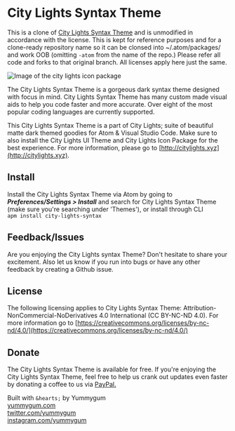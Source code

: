# City Lights Syntax Theme

This is a clone of [City Lights Syntax Theme](https://github.com/Yummygum/city-lights-syntax-atom) and is unmodified in accordance with the license. This is kept for reference purposes and for a clone-ready repository name so it can be clonsed into ~/.atom/packages/ and work OOB (omitting `-atom` from the name of the repo.) Please refer all code and forks to that original branch. All licenses apply here just the same.

![Image of the city lights icon package](http://citylights.xyz/assets/images/atom/city-lights-syntax-theme.png)

The City Lights Syntax Theme is a gorgeous dark syntax theme designed with focus in mind. City Lights Syntax Theme has many custom made visual aids to help you code faster and more accurate. Over eight of the most popular coding languages are currently supported.

This City Lights Syntax Theme is a part of City Lights; suite of beautiful matte dark themed goodies for Atom & Visual Studio Code. Make sure to also install the City Lights UI Theme and City Lights Icon Package for the best experience. For more information, please go to [http://citylights.xyz](http://citylights.xyz).

## Install
Install the City Lights Syntax Theme via Atom by going to ***Preferences/Settings > Install*** and search for City Lights Syntax Theme (make sure you're searching under 'Themes'), or install through CLI <br/>
`apm install city-lights-syntax`

## Feedback/Issues
Are you enjoying the City Lights syntax Theme? Don't hesitate to share your excitement. Also let us know if you run into bugs or have any other feedback by creating a Github issue.

## License
The following licensing applies to City Lights Syntax Theme: Attribution-NonCommercial-NoDerivatives 4.0 International (CC BY-NC-ND 4.0). For more information go to [https://creativecommons.org/licenses/by-nc-nd/4.0/](https://creativecommons.org/licenses/by-nc-nd/4.0/)

## Donate
The City Lights Syntax Theme is available for free. If you're enjoying the City Lights Syntax Theme, feel free to help us crank out updates even faster by donating a coffee to us via [PayPal.](https://paypal.me/yummygum)

Built with `&hearts;` by Yummygum <br/>
[yummygum.com](https://yummygum.com) <br/>
[twitter.com/yummygum](https://twitter.com/yummygum) <br/>
[instagram.com/yummygum](https://instagram.com/yummygum) <br/>
